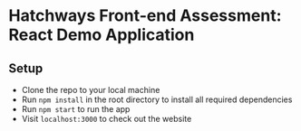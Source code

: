 # Hatchways Front-end Assessment: React Demo Application

## Setup

- Clone the repo to your local machine
- Run `npm install` in the root directory to install all required dependencies
- Run `npm start` to run the app
- Visit `localhost:3000` to check out the website
